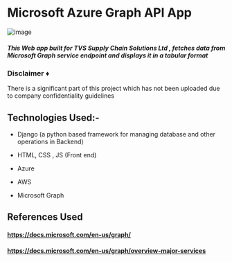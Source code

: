 # Microsoft Azure Graph API App
![image](https://user-images.githubusercontent.com/60535124/125837303-d3ba6419-437a-4c37-a83c-da6ec2181e3f.png)


##### This Web app built for TVS Supply Chain Solutions Ltd , fetches data from Microsoft Graph service endpoint and displays it in a tabular format

### Disclaimer :diamonds:  

There is a significant part of this project which has not been uploaded due to company confidentiality guidelines

## Technologies Used:- 

- Django (a python based framework for managing database and other operations in Backend)

- HTML, CSS , JS (Front end)

- Azure

- AWS 

- Microsoft Graph
 
 ## References Used
 
 #### https://docs.microsoft.com/en-us/graph/
 
 #### https://docs.microsoft.com/en-us/graph/overview-major-services

